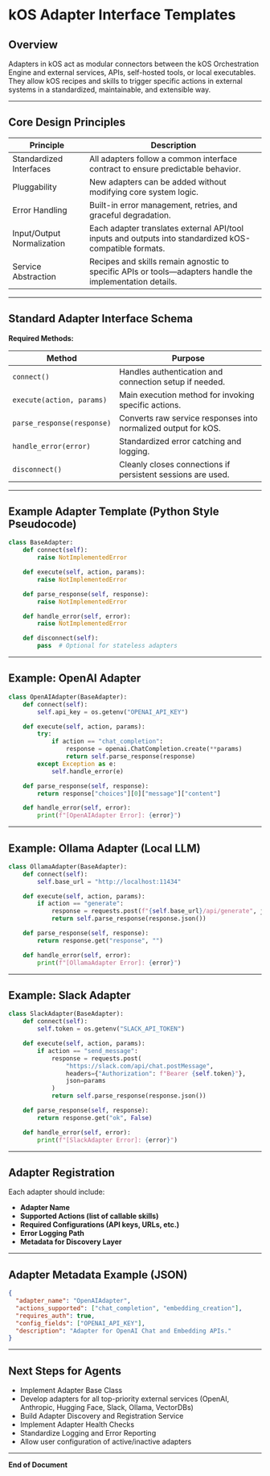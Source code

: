 # kOS Adapter Interface Templates

## Overview

Adapters in kOS act as modular connectors between the kOS Orchestration Engine and external services, APIs, self-hosted tools, or local executables. They allow kOS recipes and skills to trigger specific actions in external systems in a standardized, maintainable, and extensible way.

---

## Core Design Principles

| Principle                  | Description                                                                                              |
| -------------------------- | -------------------------------------------------------------------------------------------------------- |
| Standardized Interfaces    | All adapters follow a common interface contract to ensure predictable behavior.                          |
| Pluggability               | New adapters can be added without modifying core system logic.                                           |
| Error Handling             | Built-in error management, retries, and graceful degradation.                                            |
| Input/Output Normalization | Each adapter translates external API/tool inputs and outputs into standardized kOS-compatible formats.   |
| Service Abstraction        | Recipes and skills remain agnostic to specific APIs or tools—adapters handle the implementation details. |

---

## Standard Adapter Interface Schema

**Required Methods:**

| Method                     | Purpose                                                        |
| -------------------------- | -------------------------------------------------------------- |
| `connect()`                | Handles authentication and connection setup if needed.         |
| `execute(action, params)`  | Main execution method for invoking specific actions.           |
| `parse_response(response)` | Converts raw service responses into normalized output for kOS. |
| `handle_error(error)`      | Standardized error catching and logging.                       |
| `disconnect()`             | Cleanly closes connections if persistent sessions are used.    |

---

## Example Adapter Template (Python Style Pseudocode)

```python
class BaseAdapter:
    def connect(self):
        raise NotImplementedError

    def execute(self, action, params):
        raise NotImplementedError

    def parse_response(self, response):
        raise NotImplementedError

    def handle_error(self, error):
        raise NotImplementedError

    def disconnect(self):
        pass  # Optional for stateless adapters
```

---

## Example: OpenAI Adapter

```python
class OpenAIAdapter(BaseAdapter):
    def connect(self):
        self.api_key = os.getenv("OPENAI_API_KEY")

    def execute(self, action, params):
        try:
            if action == "chat_completion":
                response = openai.ChatCompletion.create(**params)
                return self.parse_response(response)
        except Exception as e:
            self.handle_error(e)

    def parse_response(self, response):
        return response["choices"][0]["message"]["content"]

    def handle_error(self, error):
        print(f"[OpenAIAdapter Error]: {error}")
```

---

## Example: Ollama Adapter (Local LLM)

```python
class OllamaAdapter(BaseAdapter):
    def connect(self):
        self.base_url = "http://localhost:11434"

    def execute(self, action, params):
        if action == "generate":
            response = requests.post(f"{self.base_url}/api/generate", json=params)
            return self.parse_response(response.json())

    def parse_response(self, response):
        return response.get("response", "")

    def handle_error(self, error):
        print(f"[OllamaAdapter Error]: {error}")
```

---

## Example: Slack Adapter

```python
class SlackAdapter(BaseAdapter):
    def connect(self):
        self.token = os.getenv("SLACK_API_TOKEN")

    def execute(self, action, params):
        if action == "send_message":
            response = requests.post(
                "https://slack.com/api/chat.postMessage",
                headers={"Authorization": f"Bearer {self.token}"},
                json=params
            )
            return self.parse_response(response.json())

    def parse_response(self, response):
        return response.get("ok", False)

    def handle_error(self, error):
        print(f"[SlackAdapter Error]: {error}")
```

---

## Adapter Registration

Each adapter should include:

- **Adapter Name**
- **Supported Actions (list of callable skills)**
- **Required Configurations (API keys, URLs, etc.)**
- **Error Logging Path**
- **Metadata for Discovery Layer**

---

## Adapter Metadata Example (JSON)

```json
{
  "adapter_name": "OpenAIAdapter",
  "actions_supported": ["chat_completion", "embedding_creation"],
  "requires_auth": true,
  "config_fields": ["OPENAI_API_KEY"],
  "description": "Adapter for OpenAI Chat and Embedding APIs."
}
```

---

## Next Steps for Agents

- Implement Adapter Base Class
- Develop adapters for all top-priority external services (OpenAI, Anthropic, Hugging Face, Slack, Ollama, VectorDBs)
- Build Adapter Discovery and Registration Service
- Implement Adapter Health Checks
- Standardize Logging and Error Reporting
- Allow user configuration of active/inactive adapters

---

**End of Document**

